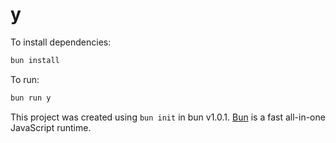 # y

To install dependencies:

```bash
bun install
```

To run:

```bash
bun run y
```

This project was created using `bun init` in bun v1.0.1. [Bun](https://bun.sh) is a fast all-in-one JavaScript runtime.
